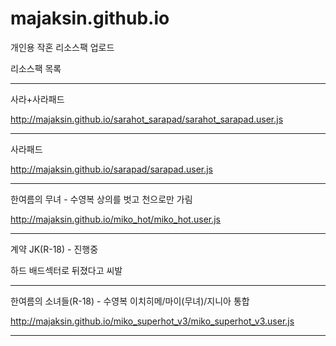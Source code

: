 # majaksin.github.io

개인용 작혼 리소스팩 업로드

리소스팩 목록

----------------------------------------------------------------

사라+사라패드

http://majaksin.github.io/sarahot_sarapad/sarahot_sarapad.user.js

----------------------------------------------------------------

사라패드

http://majaksin.github.io/sarapad/sarapad.user.js

----------------------------------------------------------------

한여름의 무녀 - 수영복 상의를 벗고 천으로만 가림

http://majaksin.github.io/miko_hot/miko_hot.user.js

----------------------------------------------------------------

계약 JK(R-18) - 진행중

하드 배드섹터로 뒤졌다고 씨발

----------------------------------------------------------------

한여름의 소녀들(R-18) - 수영복 이치히메/마이(무녀)/지니아 통합

http://majaksin.github.io/miko_superhot_v3/miko_superhot_v3.user.js

----------------------------------------------------------------
